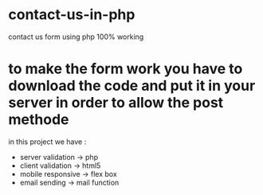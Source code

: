 # contact-us-in-php

contact us form using php 100% working
# to make the form work you have to download the code and put it in your server in order to allow the post methode
in this project we have :
- server validation -> php
- client validation -> html5
- mobile responsive -> flex box
- email sending -> mail function

